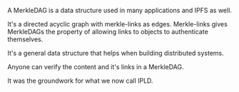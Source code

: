 A MerkleDAG is a data structure used in many applications and IPFS as well.

It's a directed acyclic graph with merkle-links as edges. Merkle-links gives MerkleDAGs
the property of allowing links to objects to authenticate themselves. 

It's a general data structure that helps when building distributed systems.

Anyone can verify the content and it's links in a MerkleDAG.

It was the groundwork for what we now call IPLD.
